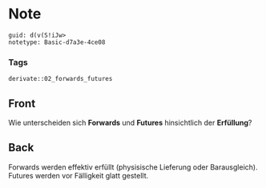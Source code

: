 # Note
```
guid: d(v(S!iJw>
notetype: Basic-d7a3e-4ce08
```

### Tags
```
derivate::02_forwards_futures
```

## Front
Wie unterscheiden sich <b>Forwards</b> und <b>Futures</b>
hinsichtlich der <b>Erfüllung</b>?

## Back
Forwards werden effektiv erfüllt (physisische Lieferung oder Barausgleich). Futures werden vor Fälligkeit glatt gestellt.

